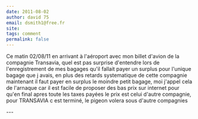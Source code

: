 ```yaml
---
date: 2011-08-02
author: david 75
email: dsmith1@free.fr
site: 
tags: comment
permalink: false
---
```


<p>Ce matin 02/08/11 en arrivant à l'aéroport avec mon billet d'avion de la compagnie Transavia, quel est pas surprise d'entendre lors de l'enregistrement de mes bagages qu'il fallait payer un surplus pour l'unique bagage que j avais, en plus des retards systematique de cette compagnie maintenant il faut payer en surplus le moindre petit bagage, moi j'appel cela de l'arnaque car il est facile de proposer des bas prix sur internet pour qu'en final apres toute les taxes payées le prix est celui d'autre compagnie, pour TRANSAVIA c est terminé, le pigeon volera sous d'autre compagnies</p>
---
